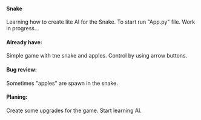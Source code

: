 #### Snake
Learning how to create lite AI for the Snake.
To start run "App.py" file.
Work in progress...

#### Already have:
Simple game with tne snake and apples.
Control by using arrow buttons.

#### Bug review:
Sometimes "apples" are spawn in the snake.

#### Planing:
Create some upgrades for the game.
Start learning AI.